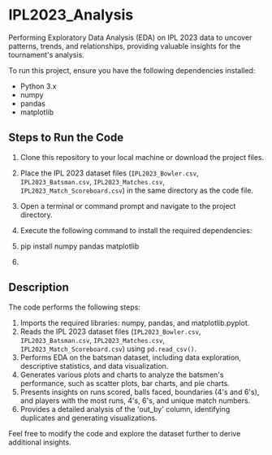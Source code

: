 # IPL2023_Analysis
Performing Exploratory Data Analysis (EDA) on IPL 2023 data to uncover patterns, trends, and relationships, providing valuable insights for the tournament's analysis.

To run this project, ensure you have the following dependencies installed:

- Python 3.x
- numpy
- pandas
- matplotlib

## Steps to Run the Code

1. Clone this repository to your local machine or download the project files.
2. Place the IPL 2023 dataset files (`IPL2023_Bowler.csv`, `IPL2023_Batsman.csv`, `IPL2023_Matches.csv`, `IPL2023_Match_Scoreboard.csv`) in the same directory as the code file.
3. Open a terminal or command prompt and navigate to the project directory.
4. Execute the following command to install the required dependencies:

5. pip install numpy pandas matplotlib

6. 
## Description

The code performs the following steps:

1. Imports the required libraries: numpy, pandas, and matplotlib.pyplot.
2. Reads the IPL 2023 dataset files (`IPL2023_Bowler.csv`, `IPL2023_Batsman.csv`, `IPL2023_Matches.csv`, `IPL2023_Match_Scoreboard.csv`) using `pd.read_csv()`.
3. Performs EDA on the batsman dataset, including data exploration, descriptive statistics, and data visualization.
4. Generates various plots and charts to analyze the batsmen's performance, such as scatter plots, bar charts, and pie charts.
5. Presents insights on runs scored, balls faced, boundaries (4's and 6's), and players with the most runs, 4's, 6's, and unique match numbers.
6. Provides a detailed analysis of the 'out_by' column, identifying duplicates and generating visualizations.

Feel free to modify the code and explore the dataset further to derive additional insights.



